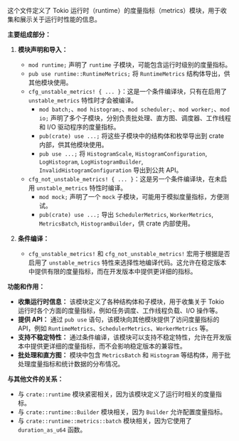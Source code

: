 这个文件定义了 Tokio 运行时（runtime）的度量指标（metrics）模块，用于收集和展示关于运行时性能的信息。

**主要组成部分：**

1.  **模块声明和导入：**
    *   `mod runtime;` 声明了 `runtime` 子模块，可能包含运行时级别的度量指标。
    *   `pub use runtime::RuntimeMetrics;` 将 `RuntimeMetrics` 结构体导出，供其他模块使用。
    *   `cfg_unstable_metrics! { ... }`：这是一个条件编译块，只有在启用了 `unstable_metrics` 特性时才会被编译。
        *   `mod batch;`、`mod histogram;`、`mod scheduler;`、`mod worker;`、`mod io;` 声明了多个子模块，分别负责批处理、直方图、调度器、工作线程和 I/O 驱动程序的度量指标。
        *   `pub(crate) use ...;` 将这些子模块中的结构体和枚举导出到 crate 内部，供其他模块使用。
        *   `pub use ...;` 将 `HistogramScale`, `HistogramConfiguration`, `LogHistogram`, `LogHistogramBuilder`, `InvalidHistogramConfiguration` 导出到公共 API。
    *   `cfg_not_unstable_metrics! { ... }`：这是另一个条件编译块，在未启用 `unstable_metrics` 特性时编译。
        *   `mod mock;` 声明了一个 `mock` 子模块，可能用于模拟度量指标，方便测试。
        *   `pub(crate) use ...;` 导出 `SchedulerMetrics`, `WorkerMetrics`, `MetricsBatch`, `HistogramBuilder`，供 crate 内部使用。

2.  **条件编译：**
    *   `cfg_unstable_metrics!` 和 `cfg_not_unstable_metrics!` 宏用于根据是否启用了 `unstable_metrics` 特性来选择性地编译代码。这允许在稳定版本中提供有限的度量指标，而在开发版本中提供更详细的指标。

**功能和作用：**

*   **收集运行时信息：** 该模块定义了各种结构体和子模块，用于收集关于 Tokio 运行时各个方面的度量指标，例如任务调度、工作线程负载、I/O 操作等。
*   **提供 API：** 通过 `pub use` 语句，该模块向其他模块提供了访问度量指标的 API，例如 `RuntimeMetrics`、`SchedulerMetrics`、`WorkerMetrics` 等。
*   **支持不稳定特性：** 通过条件编译，该模块可以支持不稳定特性，允许在开发版本中提供更详细的度量指标，而不会影响稳定版本的兼容性。
*   **批处理和直方图：** 模块中包含 `MetricsBatch` 和 `Histogram` 等结构体，用于批处理度量指标和统计数据的分布情况。

**与其他文件的关系：**

*   与 `crate::runtime` 模块紧密相关，因为该模块定义了运行时相关的度量指标。
*   与 `crate::runtime::Builder` 模块相关，因为 `Builder` 允许配置度量指标。
*   与 `crate::runtime::metrics::batch` 模块相关，因为它使用了 `duration_as_u64` 函数。

